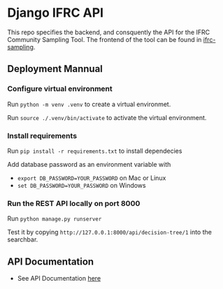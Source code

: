 # Django IFRC API

This repo specifies the backend, and consquently the API for the IFRC Community Sampling Tool. The frontend of the tool can be found in [ifrc-sampling](https://github.com/hubamatyas/ifrc-sampling).

## Deployment Mannual

### Configure virtual environment

Run `python -m venv .venv` to create a virtual environmet.

Run `source ./.venv/bin/activate` to activate the virtual environment.

### Install requirements

Run `pip install -r requirements.txt` to install dependecies

Add database password as an environment variable with
- `export DB_PASSWORD=YOUR_PASSWORD` on Mac or Linux
- `set DB_PASSWORD=YOUR_PASSWORD` on Windows

### Run the REST API locally on port 8000

Run `python manage.py runserver`

Test it by copying `http://127.0.0.1:8000/api/decision-tree/1` into the searchbar.

## API Documentation

- See API Documentation [here](./sampling/README.md)
